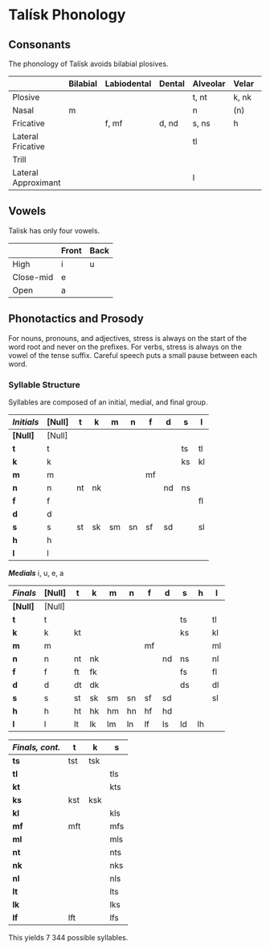# Talísk Phonology

## Consonants

The phonology of Talísk avoids bilabial plosives.

|                     | Bilabial | Labiodental | Dental | Alveolar | Velar | Uvular | Glottal |
| ------------------- | -------- | ----------- | ------ | -------- | ----- | ------ | ------- |
| Plosive             |          |             |        | t, nt    | k, nk |        |         |
| Nasal               | m        |             |        | n        | (n)   | hn     |         |
| Fricative           |          | f, mf       | d, nd  | s, ns    | h     |        | h       |
| Lateral Fricative   |          |             |        | tl       |       |        |         |
| Trill               |          |             |        |          |       | hk     |         |
| Lateral Approximant |          |             |        | l        |       |        |         |

## Vowels

Talisk has only four vowels.

|           | Front | Back |
| --------- | ----- | ---- |
| High      | i     | u    |
| Close-mid | e     |      |
| Open      | a     |      |

## Phonotactics and Prosody

For nouns, pronouns, and adjectives, stress is always on the start of the word
root and never on the prefixes. For verbs, stress is always on the vowel of the
tense suffix. Careful speech puts a small pause between each word.

### Syllable Structure

Syllables are composed of an initial, medial, and final group.

| ***Initials*** | \[Null] | t   | k   | m   | n   | f   | d   | s   | l   |
| -------------- | ------- | --- | --- | --- | --- | --- | --- | --- | --- |
| **\[Null]**    | \[Null] |     |     |     |     |     |     |     |     |
| **t**          | t       |     |     |     |     |     |     | ts  | tl  |
| **k**          | k       |     |     |     |     |     |     | ks  | kl  |
| **m**          | m       |     |     |     |     | mf  |     |     |     |
| **n**          | n       | nt  | nk  |     |     |     | nd  | ns  |     |
| **f**          | f       |     |     |     |     |     |     |     | fl  |
| **d**          | d       |     |     |     |     |     |     |     |     |
| **s**          | s       | st  | sk  | sm  | sn  | sf  | sd  |     | sl  |
| **h**          | h       |     |     |     |     |     |     |     |     |
| **l**          | l       |     |     |     |     |     |     |     |     |

***Medials***
i, u, e, a

| ***Finals*** | \[Null] | t   | k   | m   | n   | f   | d   | s   | h   | l   |
| ------------ | ------- | --- | --- | --- | --- | --- | --- | --- | --- | --- |
| **\[Null]**  | \[Null] |     |     |     |     |     |     |     |     |     |
| **t**        | t       |     |     |     |     |     |     | ts  |     | tl  |
| **k**        | k       | kt  |     |     |     |     |     | ks  |     | kl  |
| **m**        | m       |     |     |     |     | mf  |     |     |     | ml  |
| **n**        | n       | nt  | nk  |     |     |     | nd  | ns  |     | nl  |
| **f**        | f       | ft  | fk  |     |     |     |     | fs  |     | fl  |
| **d**        | d       | dt  | dk  |     |     |     |     | ds  |     | dl  |
| **s**        | s       | st  | sk  | sm  | sn  | sf  | sd  |     |     | sl  |
| **h**        | h       | ht  | hk  | hm  | hn  | hf  | hd  |     |     |     |
| **l**        | l       | lt  | lk  | lm  | ln  | lf  | ls  | ld  | lh  |     |

| ***Finals, cont.*** | t   | k   | s   |
| ------------------- | --- | --- | --- |
| **ts**              | tst | tsk |     |
| **tl**              |     |     | tls |
| **kt**              |     |     | kts |
| **ks**              | kst | ksk |     |
| **kl**              |     |     | kls |
| **mf**              | mft |     | mfs |
| **ml**              |     |     | mls |
| **nt**              |     |     | nts |
| **nk**              |     |     | nks |
| **nl**              |     |     | nls |
| **lt**              |     |     | lts |
| **lk**              |     |     | lks |
| **lf**              | lft |     | lfs |

This yields 7 344 possible syllables.
